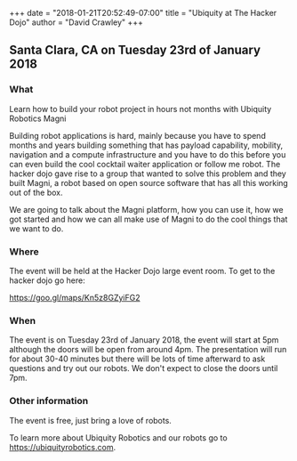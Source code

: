 +++
date = "2018-01-21T20:52:49-07:00"
title = "Ubiquity at The Hacker Dojo"
author = "David Crawley"
+++

## Santa Clara, CA on Tuesday 23rd of January 2018
### What

Learn how to build your robot project in hours not months with Ubiquity Robotics Magni 

Building robot applications is hard, mainly because you have to spend months and years building something that has payload capability, mobility, navigation and a compute infrastructure and you have to do this before you can even build the cool cocktail waiter application or follow me robot. The hacker dojo gave rise to a group that wanted to solve this problem and they built Magni, a robot based on open source software that has all this working out of the box. 

We are going to talk about the Magni platform, how you can use it, how we got started and how we can all make use of Magni to do the cool things that we want to do. 

### Where

The event will be held at the Hacker Dojo large event room. To get to the hacker dojo go here:

https://goo.gl/maps/Kn5z8GZyiFG2

### When

The event is on Tuesday 23rd of January 2018, the event will start at 5pm although the doors will be open from around 4pm. The presentation will run for about 30-40 minutes but there will be lots of time afterward to ask questions and try out our robots. We don't expect to close the doors until 7pm.

### Other information

The event is free, just bring a love of robots. 

To learn more about Ubiquity Robotics and our robots go to https://ubiquityrobotics.com.
